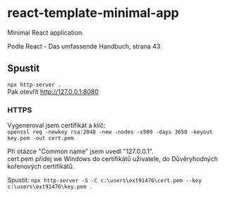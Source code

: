 # react-template-minimal-app
Minimal React application. 

Podle React - Das umfassende Handbuch, strana 43


## Spustit
`npx http-server .`  
Pak otevřít http://127.0.0.1:8080

### HTTPS
Vygeneroval jsem certifikát a klíč:  
`openssl req -newkey rsa:2048 -new -nodes -x509 -days 3650 -keyout key.pem -out cert.pem`  

Při otázce "Common name" jsem uvedl "127.0.0.1".  
cert.pem přidej we Windows do certifikátů uživatele, do Důvěryhodných kořenových certifikátů.

Spustit: `npx http-server -S -C c:\users\ext91476\cert.pem --key c:\users\ext91476\key.pem .`
